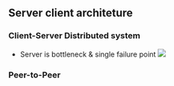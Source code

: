 ## Server client architeture
### Client-Server Distributed system
* Server is bottleneck & single failure point
![](https://i.imgur.com/Uo9f5uS.png)


### Peer-to-Peer 
